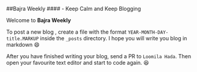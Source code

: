 ##Bajra Weekly #### - Keep Calm and Keep Blogging

Welcome to **Bajra Weekly**

To post a new blog , create a file with the format `YEAR-MONTH-DAY-title.MARKUP` inside the `_posts` directory. I hope you will write you blog in markdown :smile:

After you have finished writing your blog, send a PR to `Loomila Hada`. Then open your favourite text editor and start to code again. :laughing:
